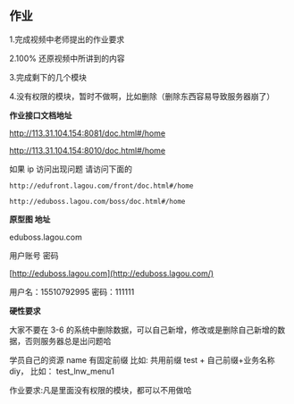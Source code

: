 ## 作业

1.完成视频中老师提出的作业要求

2.100% 还原视频中所讲到的内容

3.完成剩下的几个模块

4.没有权限的模块，暂时不做啊，比如删除（删除东西容易导致服务器崩了）

**作业接口文档地址**

http://113.31.104.154:8081/doc.html#/home

http://113.31.104.154:8010/doc.html#/home

如果 ip 访问出现问题 请访问下面的

```
http://edufront.lagou.com/front/doc.html#/home
```

```
http://eduboss.lagou.com/boss/doc.html#/home
```



**原型图 地址**

eduboss.lagou.com

用户账号 密码

[http://eduboss.lagou.com](http://eduboss.lagou.com/)

用户名：15510792995 密码：111111



**硬性要求**

大家不要在 3-6 的系统中删除数据，可以自己新增，修改或是删除自己新增的数据，否则服务器总是出问题哈

学员自己的资源 name 有固定前缀 比如: 共用前缀 test + 自己前缀+业务名称 diy， 比如： test_lnw_menu1

作业要求:凡是里面没有权限的模块，都可以不用做哈
